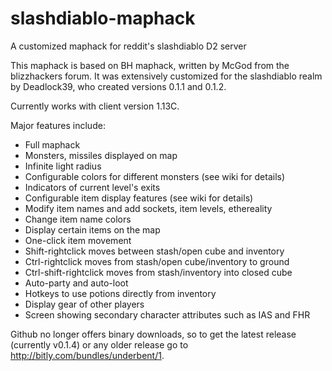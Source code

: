 slashdiablo-maphack
===================

A customized maphack for reddit's slashdiablo D2 server

This maphack is based on BH maphack, written by McGod from the blizzhackers
forum. It was extensively customized for the slashdiablo realm by Deadlock39,
who created versions 0.1.1 and 0.1.2.

Currently works with client version 1.13C.

Major features include:

* Full maphack
 * Monsters, missiles displayed on map
 * Infinite light radius
 * Configurable colors for different monsters (see wiki for details)
 * Indicators of current level's exits
* Configurable item display features (see wiki for details)
 * Modify item names and add sockets, item levels, ethereality
 * Change item name colors
 * Display certain items on the map
* One-click item movement
 * Shift-rightclick moves between stash/open cube and inventory
 * Ctrl-rightclick moves from stash/open cube/inventory to ground
 * Ctrl-shift-rightclick moves from stash/inventory into closed cube
* Auto-party and auto-loot
* Hotkeys to use potions directly from inventory
* Display gear of other players
* Screen showing secondary character attributes such as IAS and FHR

Github no longer offers binary downloads, so to get the latest release
(currently v0.1.4) or any older release go to
http://bitly.com/bundles/underbent/1.

